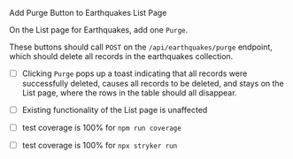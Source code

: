 Add Purge Button to Earthquakes List Page

On the List page for Earthquakes, add one `Purge`.

These buttons should call `POST` on the `/api/earthquakes/purge` endpoint,
which should delete all records in the earthquakes collection.

- [ ] Clicking `Purge` pops up a toast indicating that all records were successfully deleted, causes all records to be deleted, and stays on the List page, where the rows in the table should all disappear.
- [ ] Existing functionality of the List page is unaffected
- [ ] test coverage is 100% for `npm run coverage`
- [ ] test coverage is 100% for `npx stryker run`

